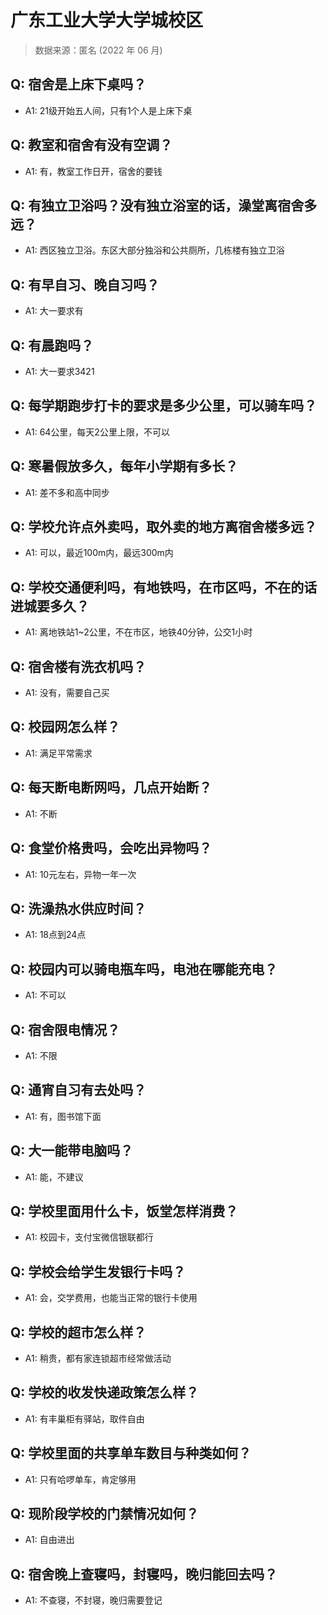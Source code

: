 # 广东工业大学大学城校区

> 数据来源：匿名 (2022 年 06 月)

## Q: 宿舍是上床下桌吗？

- A1: 21级开始五人间，只有1个人是上床下桌

## Q: 教室和宿舍有没有空调？

- A1: 有，教室工作日开，宿舍的要钱

## Q: 有独立卫浴吗？没有独立浴室的话，澡堂离宿舍多远？

- A1: 西区独立卫浴。东区大部分独浴和公共厕所，几栋楼有独立卫浴

## Q: 有早自习、晚自习吗？

- A1: 大一要求有

## Q: 有晨跑吗？

- A1: 大一要求3421

## Q: 每学期跑步打卡的要求是多少公里，可以骑车吗？

- A1: 64公里，每天2公里上限，不可以

## Q: 寒暑假放多久，每年小学期有多长？

- A1: 差不多和高中同步

## Q: 学校允许点外卖吗，取外卖的地方离宿舍楼多远？

- A1: 可以，最近100m内，最远300m内

## Q: 学校交通便利吗，有地铁吗，在市区吗，不在的话进城要多久？

- A1: 离地铁站1\~2公里，不在市区，地铁40分钟，公交1小时

## Q: 宿舍楼有洗衣机吗？

- A1: 没有，需要自己买

## Q: 校园网怎么样？

- A1: 满足平常需求

## Q: 每天断电断网吗，几点开始断？

- A1: 不断

## Q: 食堂价格贵吗，会吃出异物吗？

- A1: 10元左右，异物一年一次

## Q: 洗澡热水供应时间？

- A1: 18点到24点

## Q: 校园内可以骑电瓶车吗，电池在哪能充电？

- A1: 不可以

## Q: 宿舍限电情况？

- A1: 不限

## Q: 通宵自习有去处吗？

- A1: 有，图书馆下面

## Q: 大一能带电脑吗？

- A1: 能，不建议

## Q: 学校里面用什么卡，饭堂怎样消费？

- A1: 校园卡，支付宝微信银联都行

## Q: 学校会给学生发银行卡吗？

- A1: 会，交学费用，也能当正常的银行卡使用

## Q: 学校的超市怎么样？

- A1: 稍贵，都有家连锁超市经常做活动

## Q: 学校的收发快递政策怎么样？

- A1: 有丰巢柜有驿站，取件自由

## Q: 学校里面的共享单车数目与种类如何？

- A1: 只有哈啰单车，肯定够用

## Q: 现阶段学校的门禁情况如何？

- A1: 自由进出

## Q: 宿舍晚上查寝吗，封寝吗，晚归能回去吗？

- A1: 不查寝，不封寝，晚归需要登记

